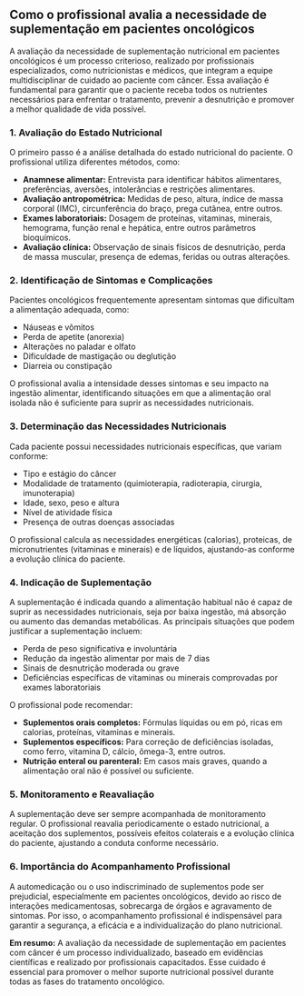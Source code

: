 
## Como o profissional avalia a necessidade de suplementação em pacientes oncológicos

A avaliação da necessidade de suplementação nutricional em pacientes oncológicos é um processo criterioso, realizado por profissionais especializados, como nutricionistas e médicos, que integram a equipe multidisciplinar de cuidado ao paciente com câncer. Essa avaliação é fundamental para garantir que o paciente receba todos os nutrientes necessários para enfrentar o tratamento, prevenir a desnutrição e promover a melhor qualidade de vida possível.

### 1. Avaliação do Estado Nutricional

O primeiro passo é a análise detalhada do estado nutricional do paciente. O profissional utiliza diferentes métodos, como:

- **Anamnese alimentar:** Entrevista para identificar hábitos alimentares, preferências, aversões, intolerâncias e restrições alimentares.
- **Avaliação antropométrica:** Medidas de peso, altura, índice de massa corporal (IMC), circunferência do braço, prega cutânea, entre outros.
- **Exames laboratoriais:** Dosagem de proteínas, vitaminas, minerais, hemograma, função renal e hepática, entre outros parâmetros bioquímicos.
- **Avaliação clínica:** Observação de sinais físicos de desnutrição, perda de massa muscular, presença de edemas, feridas ou outras alterações.

### 2. Identificação de Sintomas e Complicações

Pacientes oncológicos frequentemente apresentam sintomas que dificultam a alimentação adequada, como:

- Náuseas e vômitos
- Perda de apetite (anorexia)
- Alterações no paladar e olfato
- Dificuldade de mastigação ou deglutição
- Diarreia ou constipação

O profissional avalia a intensidade desses sintomas e seu impacto na ingestão alimentar, identificando situações em que a alimentação oral isolada não é suficiente para suprir as necessidades nutricionais.

### 3. Determinação das Necessidades Nutricionais

Cada paciente possui necessidades nutricionais específicas, que variam conforme:

- Tipo e estágio do câncer
- Modalidade de tratamento (quimioterapia, radioterapia, cirurgia, imunoterapia)
- Idade, sexo, peso e altura
- Nível de atividade física
- Presença de outras doenças associadas

O profissional calcula as necessidades energéticas (calorias), proteicas, de micronutrientes (vitaminas e minerais) e de líquidos, ajustando-as conforme a evolução clínica do paciente.

### 4. Indicação de Suplementação

A suplementação é indicada quando a alimentação habitual não é capaz de suprir as necessidades nutricionais, seja por baixa ingestão, má absorção ou aumento das demandas metabólicas. As principais situações que podem justificar a suplementação incluem:

- Perda de peso significativa e involuntária
- Redução da ingestão alimentar por mais de 7 dias
- Sinais de desnutrição moderada ou grave
- Deficiências específicas de vitaminas ou minerais comprovadas por exames laboratoriais

O profissional pode recomendar:

- **Suplementos orais completos:** Fórmulas líquidas ou em pó, ricas em calorias, proteínas, vitaminas e minerais.
- **Suplementos específicos:** Para correção de deficiências isoladas, como ferro, vitamina D, cálcio, ômega-3, entre outros.
- **Nutrição enteral ou parenteral:** Em casos mais graves, quando a alimentação oral não é possível ou suficiente.

### 5. Monitoramento e Reavaliação

A suplementação deve ser sempre acompanhada de monitoramento regular. O profissional reavalia periodicamente o estado nutricional, a aceitação dos suplementos, possíveis efeitos colaterais e a evolução clínica do paciente, ajustando a conduta conforme necessário.

### 6. Importância do Acompanhamento Profissional

A automedicação ou o uso indiscriminado de suplementos pode ser prejudicial, especialmente em pacientes oncológicos, devido ao risco de interações medicamentosas, sobrecarga de órgãos e agravamento de sintomas. Por isso, o acompanhamento profissional é indispensável para garantir a segurança, a eficácia e a individualização do plano nutricional.

**Em resumo:** A avaliação da necessidade de suplementação em pacientes com câncer é um processo individualizado, baseado em evidências científicas e realizado por profissionais capacitados. Esse cuidado é essencial para promover o melhor suporte nutricional possível durante todas as fases do tratamento oncológico.
```
